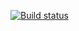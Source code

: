 [![Build status](https://ci.appveyor.com/api/projects/status/ni6t7bnhhwn95xkp?svg=true)](https://ci.appveyor.com/project/ivan89898/dzapi)
